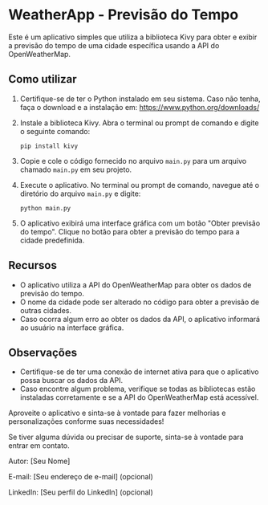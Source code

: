 # WeatherApp - Previsão do Tempo

Este é um aplicativo simples que utiliza a biblioteca Kivy para obter e exibir a previsão do tempo de uma cidade específica usando a API do OpenWeatherMap.

## Como utilizar

1. Certifique-se de ter o Python instalado em seu sistema. Caso não tenha, faça o download e a instalação em: https://www.python.org/downloads/

2. Instale a biblioteca Kivy. Abra o terminal ou prompt de comando e digite o seguinte comando:

   ```
   pip install kivy
   ```

3. Copie e cole o código fornecido no arquivo `main.py` para um arquivo chamado `main.py` em seu projeto.

4. Execute o aplicativo. No terminal ou prompt de comando, navegue até o diretório do arquivo `main.py` e digite:

   ```
   python main.py
   ```

5. O aplicativo exibirá uma interface gráfica com um botão "Obter previsão do tempo". Clique no botão para obter a previsão do tempo para a cidade predefinida.

## Recursos

- O aplicativo utiliza a API do OpenWeatherMap para obter os dados de previsão do tempo.
- O nome da cidade pode ser alterado no código para obter a previsão de outras cidades.
- Caso ocorra algum erro ao obter os dados da API, o aplicativo informará ao usuário na interface gráfica.

## Observações

- Certifique-se de ter uma conexão de internet ativa para que o aplicativo possa buscar os dados da API.
- Caso encontre algum problema, verifique se todas as bibliotecas estão instaladas corretamente e se a API do OpenWeatherMap está acessível.

Aproveite o aplicativo e sinta-se à vontade para fazer melhorias e personalizações conforme suas necessidades!

Se tiver alguma dúvida ou precisar de suporte, sinta-se à vontade para entrar em contato.

Autor: [Seu Nome]

E-mail: [Seu endereço de e-mail] (opcional)

LinkedIn: [Seu perfil do LinkedIn] (opcional)
